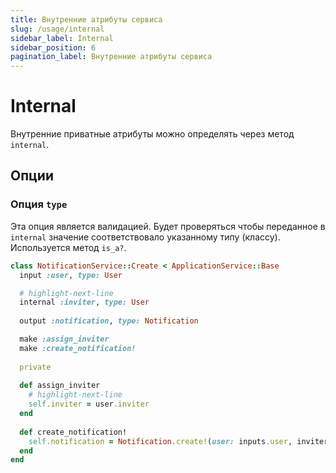 ```yaml
---
title: Внутренние атрибуты сервиса
slug: /usage/internal
sidebar_label: Internal
sidebar_position: 6
pagination_label: Внутренние атрибуты сервиса
---
```


# Internal

Внутренние приватные атрибуты можно определять через метод `internal`.

## Опции

### Опция `type`

Эта опция является валидацией.
Будет проверяться чтобы переданное в `internal` значение соответствовало указанному типу (классу).
Используется метод `is_a?`.

```ruby
class NotificationService::Create < ApplicationService::Base
  input :user, type: User

  # highlight-next-line
  internal :inviter, type: User
  
  output :notification, type: Notification

  make :assign_inviter
  make :create_notification!
  
  private
  
  def assign_inviter
    # highlight-next-line
    self.inviter = user.inviter
  end
  
  def create_notification!
    self.notification = Notification.create!(user: inputs.user, inviter:)
  end
end
```

